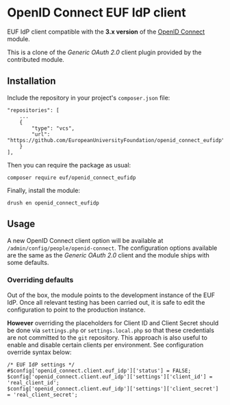 # OpenID Connect EUF IdP client

EUF IdP client compatible with the **3.x version** of the [OpenID Connect](https://www.drupal.org/project/openid_connect/) module.

This is a clone of the _Generic OAuth 2.0_ client plugin provided by the contributed module.

## Installation

Include the repository in your project's `composer.json` file:

    "repositories": [
        ...
        {
            "type": "vcs",
            "url": "https://github.com/EuropeanUniversityFoundation/openid_connect_eufidp"
        }
    ],

Then you can require the package as usual:

    composer require euf/openid_connect_eufidp

Finally, install the module:

    drush en openid_connect_eufidp

## Usage

A new OpenID Connect client option will be available at `/admin/config/people/openid-connect`. The configuration options available are the same as the _Generic OAuth 2.0_ client and the module ships with some defaults.

### Overriding defaults

Out of the box, the module points to the development instance of the EUF IdP. Once all relevant testing has been carried out, it is safe to edit the configuration to point to the production instance.

**However** overriding the placeholders for Client ID and Client Secret should be done via `settings.php` or `settings.local.php` so that these credentials are not committed to the `git` repository. This approach is also useful to enable and disable certain clients per environment. See configuration override syntax below:

    /* EUF IdP settings */
    #$config['openid_connect.client.euf_idp']['status'] = FALSE;
    $config['openid_connect.client.euf_idp']['settings']['client_id'] = 'real_client_id';
    $config['openid_connect.client.euf_idp']['settings']['client_secret'] = 'real_client_secret';
